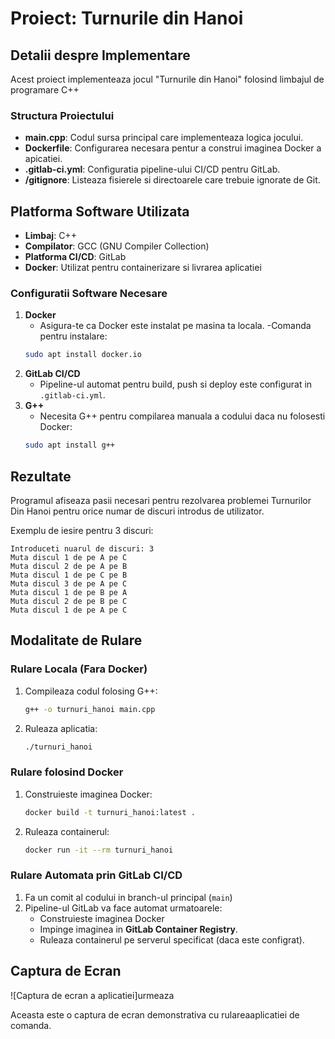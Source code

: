 #   Proiect: Turnurile din Hanoi

## Detalii despre Implementare
Acest proiect implementeaza jocul "Turnurile din Hanoi" folosind limbajul de programare C++

### Structura Proiectului 
- **main.cpp**: Codul sursa principal care implementeaza logica jocului.
- **Dockerfile**: Configurarea necesara pentur a construi imaginea Docker a apicatiei.
- **.gitlab-ci.yml**: Configuratia pipeline-ului CI/CD pentru GitLab.
- **/gitignore**: Listeaza fisierele si directoarele care trebuie ignorate de Git.

## Platforma Software Utilizata
- **Limbaj**: C++
- **Compilator**: GCC (GNU Compiler Collection)
- **Platforma CI/CD**:  GitLab
- **Docker**: Utilizat pentru containerizare si livrarea aplicatiei

### Configuratii Software Necesare
1. **Docker**
    -   Asigura-te ca Docker este instalat pe masina ta locala.
    -Comanda pentru instalare:
     ```bash
     sudo apt install docker.io
     ```
2. **GitLab CI/CD**
    - Pipeline-ul automat pentru build, push si deploy este configurat in `.gitlab-ci.yml`.
3. **G++**
    - Necesita G++ pentru compilarea manuala a codului daca nu folosesti Docker:
    ```bash
    sudo apt install g++
    ```
## Rezultate
Programul afiseaza pasii necesari pentru rezolvarea problemei Turnurilor Din Hanoi pentru orice numar de discuri introdus de utilizator.

Exemplu de iesire pentru 3 discuri:
```
Introduceti nuarul de discuri: 3
Muta discul 1 de pe A pe C
Muta discul 2 de pe A pe B
Muta discul 1 de pe C pe B
Muta discul 3 de pe A pe C
Muta discul 1 de pe B pe A
Muta discul 2 de pe B pe C
Muta discul 1 de pe A pe C
```

## Modalitate de Rulare 

### Rulare Locala (Fara Docker)
1. Compileaza codul folosing G++:
    ```bash
    g++ -o turnuri_hanoi main.cpp
    ```
2. Ruleaza aplicatia:
    ```bash 
    ./turnuri_hanoi
    ```
### Rulare folosind Docker 
1. Construieste imaginea Docker:
    ```bash
    docker build -t turnuri_hanoi:latest .
    ```
2. Ruleaza containerul:
    ```bash
    docker run -it --rm turnuri_hanoi
    ```
### Rulare Automata prin GitLab CI/CD
1. Fa un comit al codului in branch-ul principal (`main`)
2. Pipeline-ul GitLab va face automat urmatoarele:
    - Construieste imaginea Docker
    - Impinge imaginea in **GitLab Container Registry**.
    - Ruleaza containerul pe serverul specificat (daca este configrat).

## Captura de Ecran
![Captura de ecran a aplicatiei]urmeaza

Aceasta este o captura de ecran demonstrativa cu rulareaaplicatiei de comanda.